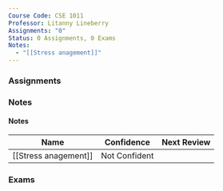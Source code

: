 ```yaml
---
Course Code: CSE 1011
Professor: Litanny Lineberry
Assignments: "0"
Status: 0 Assignments, 0 Exams
Notes:
  - "[[Stress anagement]]"
---
```

### Assignments

  

### Notes

#### Notes

|Name|Confidence|Next Review|
|---|---|---|
|[[Stress anagement]]|Not Confident||

  
  

  

### Exams